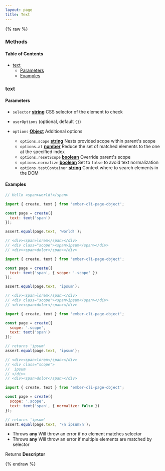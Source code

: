 ```yaml
---
layout: page
title: Text
---
```


{% raw %}
### Methods


<!-- Generated by documentation.js. Update this documentation by updating the source code. -->

#### Table of Contents

*   [text][1]
    *   [Parameters][2]
    *   [Examples][3]

### text

#### Parameters

*   `selector` **[string][4]** CSS selector of the element to check
*   `userOptions`   (optional, default `{}`)
*   `options` **[Object][5]** Additional options

    *   `options.scope` **[string][4]** Nests provided scope within parent's scope
    *   `options.at` **[number][6]** Reduce the set of matched elements to the one at the specified index
    *   `options.resetScope` **[boolean][7]** Override parent's scope
    *   `options.normalize` **[boolean][7]** Set to `false` to avoid text normalization
    *   `options.testContainer` **[string][4]** Context where to search elements in the DOM

#### Examples

```javascript
// Hello <span>world!</span>

import { create, text } from 'ember-cli-page-object';

const page = create({
  text: text('span')
});

assert.equal(page.text, 'world!');
```

```javascript
// <div><span>lorem</span></div>
// <div class="scope"><span>ipsum</span></div>
// <div><span>dolor</span></div>

import { create, text } from 'ember-cli-page-object';

const page = create({
  text: text('span', { scope: '.scope' })
});

assert.equal(page.text, 'ipsum');
```

```javascript
// <div><span>lorem</span></div>
// <div class="scope"><span>ipsum</span></div>
// <div><span>dolor</span></div>

import { create, text } from 'ember-cli-page-object';

const page = create({
  scope: '.scope',
  text: text('span')
});

// returns 'ipsum'
assert.equal(page.text, 'ipsum');
```

```javascript
// <div><span>lorem</span></div>
// <div class="scope">
//  ipsum
// </div>
// <div><span>dolor</span></div>

import { create, text } from 'ember-cli-page-object';

const page = create({
  scope: '.scope',
  text: text('span', { normalize: false })
});

// returns 'ipsum'
assert.equal(page.text, '\n ipsum\n');
```

*   Throws **any** Will throw an error if no element matches selector
*   Throws **any** Will throw an error if multiple elements are matched by selector

Returns **Descriptor**&#x20;

[1]: #text

[2]: #parameters

[3]: #examples

[4]: https://developer.mozilla.org/docs/Web/JavaScript/Reference/Global_Objects/String

[5]: https://developer.mozilla.org/docs/Web/JavaScript/Reference/Global_Objects/Object

[6]: https://developer.mozilla.org/docs/Web/JavaScript/Reference/Global_Objects/Number

[7]: https://developer.mozilla.org/docs/Web/JavaScript/Reference/Global_Objects/Boolean
{% endraw %}